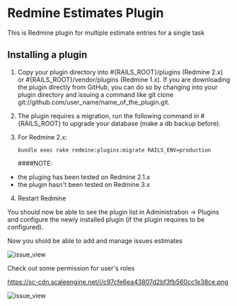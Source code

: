 # Redmine Estimates Plugin

This is Redmine plugin for multiple estimate entries for a single task

## Installing a plugin

1. Copy your plugin directory into #{RAILS_ROOT}/plugins (Redmine 2.x) or #{RAILS_ROOT}/vendor/plugins (Redmine 1.x). If you are downloading the plugin directly from GitHub, you can do so by changing into your plugin directory and issuing a command like git clone git://github.com/user_name/name_of_the_plugin.git.

2. The plugin requires a migration, run the following command in #{RAILS_ROOT} to upgrade your database (make a db backup before).

3. For Redmine 2.x:
    
    ```
    bundle exec rake redmine:plugins:migrate RAILS_ENV=production
    ```
   
   ####NOTE: 
   
- the pluging has been tested on Redmine 2.1.x
- the plugin hasn't been tested on Redmine 3.x 

4. Restart Redmine

You should now be able to see the plugin list in Administration -> Plugins and configure the newly installed plugin (if the plugin requires to be configured).

Now you shold be able to add and manage issues estimates


![issue_view](https://sc-cdn.scaleengine.net/i/9ab4f1fd2e693ea440eed4a9ab54124a.png "Issue view")

Check out some permission for user's roles 

https://sc-cdn.scaleengine.net/i/c97cfe6ea43807d2bf3fb560cc1e38ce.png

![issue_view](https://sc-cdn.scaleengine.net/i/c97cfe6ea43807d2bf3fb560cc1e38ce.png "User permissions")